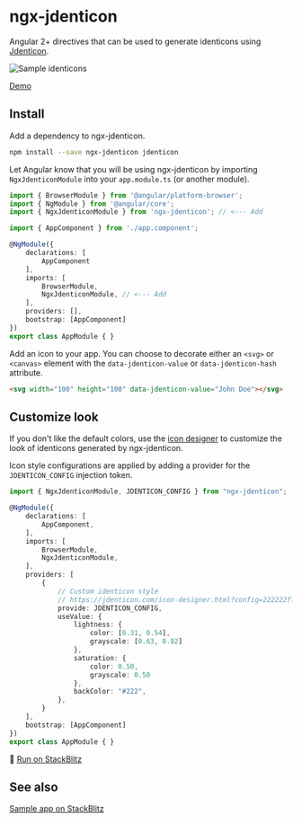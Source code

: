 # ngx-jdenticon

Angular 2+ directives that can be used to generate identicons using [Jdenticon](https://github.com/dmester/jdenticon).

![Sample identicons](https://jdenticon.com/hosted/github-samples.png)

[Demo](https://stackblitz.com/edit/ngx-jdenticon-sample)

## Install

Add a dependency to ngx-jdenticon.

```sh
npm install --save ngx-jdenticon jdenticon
```

Let Angular know that you will be using ngx-jdenticon by importing `NgxJdenticonModule` into your `app.module.ts` (or another module).

```ts
import { BrowserModule } from '@angular/platform-browser';
import { NgModule } from '@angular/core';
import { NgxJdenticonModule } from 'ngx-jdenticon'; // <--- Add

import { AppComponent } from './app.component';

@NgModule({
    declarations: [
        AppComponent
    ],
    imports: [
        BrowserModule,
        NgxJdenticonModule, // <--- Add
    ],
    providers: [],
    bootstrap: [AppComponent]
})
export class AppModule { }
```

Add an icon to your app. You can choose to decorate either an `<svg>` or `<canvas>` element with the `data-jdenticon-value`
or `data-jdenticon-hash` attribute.

```html
<svg width="100" height="100" data-jdenticon-value="John Doe"></svg>
```

## Customize look

If you don't like the default colors, use the [icon designer](https://jdenticon.com/icon-designer.html) to customize the look of identicons generated by ngx-jdenticon.

Icon style configurations are applied by adding a provider for the `JDENTICON_CONFIG` injection token.

```ts
import { NgxJdenticonModule, JDENTICON_CONFIG } from "ngx-jdenticon";

@NgModule({
    declarations: [
        AppComponent,
    ],
    imports: [
        BrowserModule,
        NgxJdenticonModule,
    ],
    providers: [
        { 
            // Custom identicon style
            // https://jdenticon.com/icon-designer.html?config=222222ff014132321e363f52
            provide: JDENTICON_CONFIG,
            useValue: {
                lightness: {
                    color: [0.31, 0.54],
                    grayscale: [0.63, 0.82]
                },
                saturation: {
                    color: 0.50,
                    grayscale: 0.50
                },
                backColor: "#222",
            },
        }
    ],
    bootstrap: [AppComponent]
})
export class AppModule { }
```

🚀 [Run on StackBlitz](https://stackblitz.com/edit/ngx-jdenticon-custom-design?file=src%2Fapp%2Fapp.module.ts)

## See also

[Sample app on StackBlitz](https://stackblitz.com/edit/ngx-jdenticon-sample)